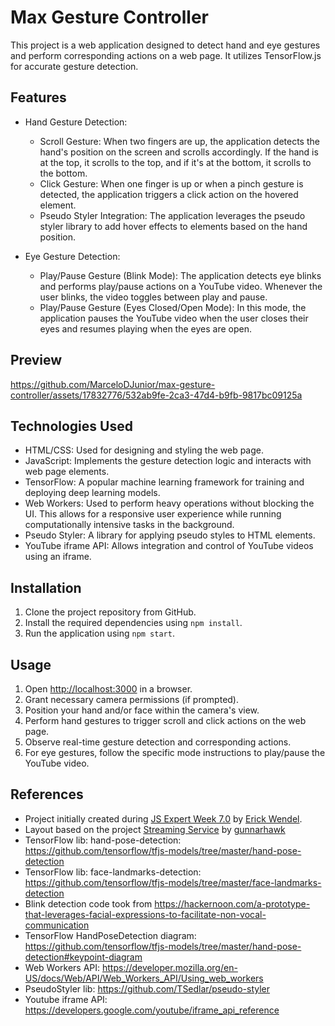 # Max Gesture Controller

This project is a web application designed to detect hand and eye gestures and perform corresponding actions on a web page. It utilizes TensorFlow.js for accurate gesture detection.

## Features
- Hand Gesture Detection:
  - Scroll Gesture: When two fingers are up, the application detects the hand's position on the screen and scrolls accordingly. If the hand is at the top, it scrolls to the top, and if it's at the bottom, it scrolls to the bottom.
  - Click Gesture: When one finger is up or when a pinch gesture is detected, the application triggers a click action on the hovered element.
  - Pseudo Styler Integration: The application leverages the pseudo styler library to add hover effects to elements based on the hand position.

- Eye Gesture Detection:
  - Play/Pause Gesture (Blink Mode): The application detects eye blinks and performs play/pause actions on a YouTube video. Whenever the user blinks, the video toggles between play and pause.
  - Play/Pause Gesture (Eyes Closed/Open Mode): In this mode, the application pauses the YouTube video when the user closes their eyes and resumes playing when the eyes are open.

## Preview

https://github.com/MarceloDJunior/max-gesture-controller/assets/17832776/532ab9fe-2ca3-47d4-b9fb-9817bc09125a


## Technologies Used
- HTML/CSS: Used for designing and styling the web page.
- JavaScript: Implements the gesture detection logic and interacts with web page elements.
- TensorFlow: A popular machine learning framework for training and deploying deep learning models.
- Web Workers: Used to perform heavy operations without blocking the UI. This allows for a responsive user experience while running computationally intensive tasks in the background.
- Pseudo Styler: A library for applying pseudo styles to HTML elements.
- YouTube iframe API: Allows integration and control of YouTube videos using an iframe.

## Installation
1. Clone the project repository from GitHub.
2. Install the required dependencies using `npm install`.
3. Run the application using `npm start`.

## Usage
1. Open [http://localhost:3000](http://localhost:3000) in a browser.
2. Grant necessary camera permissions (if prompted).
3. Position your hand and/or face within the camera's view.
4. Perform hand gestures to trigger scroll and click actions on the web page.
5. Observe real-time gesture detection and corresponding actions.
6. For eye gestures, follow the specific mode instructions to play/pause the YouTube video.

## References
- Project initially created during [JS Expert Week 7.0](https://github.com/ErickWendel/semana-javascript-expert07) by [Erick Wendel](https://github.com/ErickWendel).  
- Layout based on the project [Streaming Service](https://codepen.io/Gunnarhawk/pen/vYJEwoM) by [gunnarhawk](https://github.com/Gunnarhawk)
- TensorFlow lib: hand-pose-detection: https://github.com/tensorflow/tfjs-models/tree/master/hand-pose-detection
- TensorFlow lib: face-landmarks-detection: https://github.com/tensorflow/tfjs-models/tree/master/face-landmarks-detection
- Blink detection code took from https://hackernoon.com/a-prototype-that-leverages-facial-expressions-to-facilitate-non-vocal-communication
- TensorFlow HandPoseDetection diagram: https://github.com/tensorflow/tfjs-models/tree/master/hand-pose-detection#keypoint-diagram
- Web Workers API: https://developer.mozilla.org/en-US/docs/Web/API/Web_Workers_API/Using_web_workers
- PseudoStyler lib: https://github.com/TSedlar/pseudo-styler
- Youtube iframe API: https://developers.google.com/youtube/iframe_api_reference
